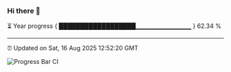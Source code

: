 ### Hi there 👋

⏳ Year progress { ██████████████████▁▁▁▁▁▁▁▁▁▁▁▁ } 62.34 %

---

⏰ Updated on Sat, 16 Aug 2025 12:52:20 GMT

![Progress Bar CI](https://github.com/DhruviPatel157/GitHub-Actions-Demo/workflows/Progress%20Bar%20CI/badge.svg)
